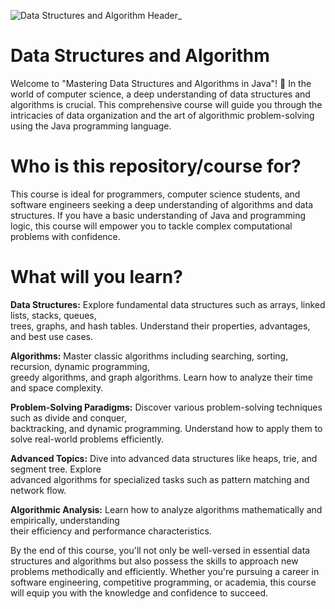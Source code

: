 
![Data Structures and Algorithm Header_](https://github.com/SG-Hangaan/Data-Structures-and-Algorithm/assets/127215110/c49e86b6-4fa9-43ee-a013-44d77d8bc7bf)

# Data Structures and Algorithm
Welcome to "Mastering Data Structures and Algorithms in Java"! 🚀 In the world of computer science, a deep understanding of data structures and algorithms is crucial. This comprehensive course will guide you through the intricacies of data organization and the art of algorithmic problem-solving using the Java programming language. 

# Who is this repository/course for?

This course is ideal for programmers, computer science students, and software engineers seeking a deep understanding of algorithms and data structures. If you have a basic understanding of Java and programming logic, this course will empower you to tackle complex computational problems with confidence.

# What will you learn?

**Data Structures:** Explore fundamental data structures such as arrays, linked lists, stacks, queues, <br>
trees, graphs, and hash tables. Understand their properties, advantages, and best use cases. <br>

**Algorithms:** Master classic algorithms including searching, sorting, recursion, dynamic programming,<br>
greedy algorithms, and graph algorithms. Learn how to analyze their time and space complexity. <br>

**Problem-Solving Paradigms:** Discover various problem-solving techniques such as divide and conquer, <br>
backtracking, and dynamic programming. Understand how to apply them to solve real-world problems efficiently. <br>

**Advanced Topics:** Dive into advanced data structures like heaps, trie, and segment tree. Explore <br>
advanced algorithms for specialized tasks such as pattern matching and network flow.<br>

**Algorithmic Analysis:** Learn how to analyze algorithms mathematically and empirically, understanding <br>
their efficiency and performance characteristics.<br>

By the end of this course, you'll not only be well-versed in essential data structures and algorithms but also possess the skills to approach new problems methodically and efficiently. Whether you're pursuing a career in software engineering, competitive programming, or academia, this course will equip you with the knowledge and confidence to succeed.
